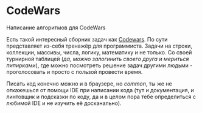 # CodeWars
Написание алгоритмов для CodeWars

Есть такой интересный сборник задач как [Codewars](https://www.codewars.com/dashboard). По сути представляет из-себя тренажёр
для программиста. Задачи на строки, коллекции, массивы, числа, логику, математику и не только. Со своей турнирной таблицей 
(*да, можно залогинить своего друга и мериться пипирками*), где можно посмотреть решение задач другими людьми - проголосовать и просто с пользой провести время.

Писать код конечно можно и в браузере, но *common*, ты же не откажешься от помощи IDE при написании кода (тут и документация, и линтовщик 
и подсказки по коду, да и в целом пора тебе определиться с любимой IDE и не изучить её досканально). 
